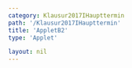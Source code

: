 ```yaml
---
category: Klausur2017IHaupttermin
path: '/Klausur2017IHaupttermin'
title: 'AppletB2'
type: 'Applet'

layout: nil
---
```

<link type="text/css" href="https://cdnjs.cloudflare.com/ajax/libs/jsxgraph/0.99.6/jsxgraph.css"><link rel="stylesheet" type="text/css" href="//cdnjs.cloudflare.com/ajax/libs/jsxgraph/0.99.7/jsxgraph.css" />
<div id="a71a9e50-b189-4d5a-b34b-479f1f0ec484" class="jxgbox" style="width:500px; height:500px">
<script type="text/javascript">
    (function() {
	const board = JXG.JSXGraph.initBoard('a71a9e50-b189-4d5a-b34b-479f1f0ec484', {
    							boundingbox: [-5, 14, 14, -5],
                  axis: false
              });
 
var A = board.create('point', [-4,0], {fixed:true, color:'green', label:{fontsize:16, position:'bot'}, size:2});

var C = board.create('point', [8,0], {name:'C', fixed:true, color:'green', label:{fontsize:16, position:'bot'}, size:2});

var K = board.create('point', [0,0], {name:'K', fixed:true, color:'green', label:{fontsize:16, position:'bot'}, size:2});

var B = board.create('point', [-2.5,-2.5], {fixed:true, color:'green', label:{fontsize:16, position:'bot'}, size:2});

var D = board.create('point', [2.5,2.5], {fixed:true, color:'green', label:{fontsize:16, position:'bot'}, size:2});

var BD = board.create('line', [B,D], {straightFirst:false, straightLast:false});

var BA = board.create('line', [B,A], {straightFirst:false, straightLast:false});

var DA = board.create('line', [D,A], {straightFirst:false, straightLast:false});

var DC = board.create('line', [D,C], {straightFirst:false, straightLast:false});

var BC = board.create('line', [B,C], {straightFirst:false, straightLast:false});

var AC = board.create('line', [A,C], {straightFirst:false, straightLast:false});

var E = board.create('point', [-4, 6], {fixed:true, color:'green', label:{fontsize:16, position:'bot'}, size:2});

var F = board.create('point', [-2.5,3.5], {fixed:true, color:'green', label:{fontsize:16, position:'bot'}, size:2});

var G = board.create('point', [8,6], {fixed:true, color:'green', label:{fontsize:16, position:'bot'}, size:2});

var H = board.create('point', [2.5,8.5], {fixed:true, color:'green', label:{fontsize:16, position:'bot'}, size:2});

var L = board.create('point', [0,6], {name:'L', fixed:true, color:'green', label:{fontsize:16, position:'bot'}, size:2});

var DH = board.create('line', [D,H], {straightFirst:false, straightLast:false, strokeColor:'gray'});

var AE = board.create('line', [A,E], {straightFirst:false, straightLast:false});

var GE = board.create('line', [G,E], {straightFirst:false, straightLast:false});

var GH = board.create('line', [G,H], {straightFirst:false, straightLast:false});

var EH = board.create('line', [E,H], {straightFirst:false, straightLast:false});

var EF = board.create('line', [E,F], {straightFirst:false, straightLast:false});

var FG = board.create('line', [G,F], {straightFirst:false, straightLast:false});

var FH = board.create('line', [H,F], {straightFirst:false, straightLast:false});

var CG = board.create('line', [C,G], {straightFirst:false, straightLast:false});

var FB = board.create('line', [F,B], {straightFirst:false, straightLast:false});

var LC = board.create('line', [L,C], {straightFirst:false, straightLast:false, strokeColor:'red'});



var KPC = board.create('glider', [LC], {name:'P', color:'orange', label:{fontsize:16, position:'bot'}, size:2});

var DP = board.create('line', [D,KPC], {straightFirst:false, straightLast:false, strokeColor:'green'});

var BP = board.create('line', [B,KPC], {straightFirst:false, straightLast:false, strokeColor:'green'});

var AP = board.create('line', [A,KPC], {straightFirst:false, straightLast:false, strokeColor:'green'});

var CP = board.create('line', [C,KPC], {straightFirst:false, straightLast:false, strokeColor:'green'});

var DP = board.create('line', [D,KPC], {straightFirst:false, straightLast:false, strokeColor:'green'});

var Q = board.create('point', [function(){return KPC.X()}, 0], {name:'Q', fixed:true, label:{fontsize:16, position:'bot'}, size:2});

var QP = board.create('line', [Q,KPC], {straightFirst:false, straightLast:false, strokeColor:'green'});

var a = board.create('angle', [C,K,KPC], {radius:'2'});

board.create('text', [10,10, function(){return '&phi; = '+ JXG.toFixed(a.Value()*180/Math.PI, 2);}], {fontsize: 18, fixed:true});

board.create('text', [10,8.5, function(){return '|<span style="border-top:1px solid">KP</span>| = ' + Math.round(100*Math.sqrt((K.X()-KPC.X())*(K.X()-KPC.X())+(K.Y()-KPC.Y())*(K.Y()-KPC.Y())))/100;}], {fontsize: 18, fixed:true});
board.create('text', [3.5,-3,'M I 2017 HT B 2'], {fontsize: 18, fixed:true});

board.create('text', [10,7, function(){return 'V(&phi;) = '+ Math.round(100*(96*Math.sin(a.Value()))/(Math.sin(a.Value()+36.87*Math.PI/180)))/100+'cm³'}], {fontsize: 18, fixed:true});


 })(); </script>
  </div>
